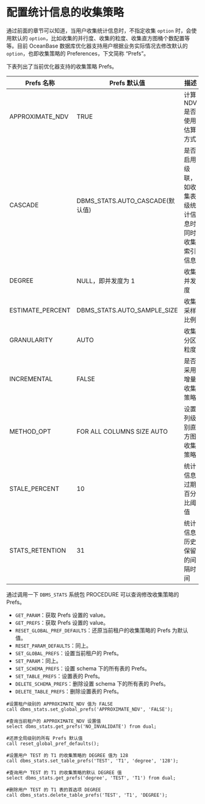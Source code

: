 # 配置统计信息的收集策略

通过前面的章节可以知道，当用户收集统计信息时，不指定收集 `option` 时，会使用默认的 `option`，比如收集的并行度、收集的粒度、收集直方图桶个数配置等等。目前 OceanBase 数据库优化器支持用户根据业务实际情况去修改默认的 `option`，也即收集策略的 Preferences，下文简称 “Prefs”。

下表列出了当前优化器支持的收集策略 Prefs。

|Prefs 名称 | Prefs 默认值 | 描述|
|---|---|---|
|APPROXIMATE_NDV |TRUE | 计算 NDV 是否使用估算方式|
|CASCADE| DBMS_STATS.AUTO_CASCADE(默认值)|是否启用级联，如收集表级统计信息时同时收集索引信息|
|DEGREE | NULL，即并发度为 1| 收集并发度|
|ESTIMATE_PERCENT| DBMS_STATS.AUTO_SAMPLE_SIZE | 收集采样比例 |
|GRANULARITY | AUTO | 收集分区粒度 |
|INCREMENTAL | FALSE | 是否采用增量收集策略 |
|METHOD_OPT | FOR ALL COLUMNS SIZE AUTO | 设置列级别直方图收集策略|
|STALE_PERCENT | 10 | 统计信息过期百分比阈值 |
|STATS_RETENTION | 31 | 统计信息历史保留的间隔时间|

通过调用一下 `DBMS_STATS` 系统包 PROCEDURE 可以查询修改收集策略的 Prefs。

* `GET_PARAM`：获取 Prefs 设置的 value。
* `GET_PREFS`：获取 Prefs 设置的 value。
* `RESET_GLOBAL_PREF_DEFAULTS`：还原当前租户的收集策略的 Prefs 为默认值。
* `RESET_PARAM_DEFAULTS`：同上。
* `SET_GLOBAL_PREFS`：设置当前租户的 Prefs。
* `SET_PARAM`：同上。
* `SET_SCHEMA_PREFS`：设置 schema 下的所有表的 Prefs。
* `SET_TABLE_PREFS`：设置表的 Prefs。
* `DELETE_SCHEMA_PREFS`：删除设置 schema 下的所有表的 Prefs。
* `DELETE_TABLE_PREFS`：删除设置表的 Prefs。

```
#设置租户级别的 APPROXIMATE_NDV 值为 FALSE
call dbms_stats.set_global_prefs('APPROXIMATE_NDV', 'FALSE');

#查询当前租户的 APPROXIMATE_NDV 设置值
select dbms_stats.get_prefs('NO_INVALIDATE') from dual;

#还原全局级别的所有 Prefs 默认值
call reset_global_pref_defaults();

#设置用户 TEST 的 T1 的收集策略的 DEGREE 值为 128
call dbms_stats.set_table_prefs('TEST', 'T1', 'degree', '128');

#查询用户 TEST 的 T1 的收集策略的默认 DEGREE 值
select dbms_stats.get_prefs('degree', 'TEST', 'T1') from dual;

#删除用户 TEST 的 T1 表的首选项 DEGREE
call dbms_stats.delete_table_prefs('TEST', 'T1', 'DEGREE');
```
